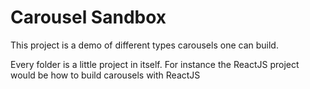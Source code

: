 # Carousel Sandbox

This project is a demo of different types carousels one can build.

Every folder is a little project in itself. For instance the ReactJS project would be how to build carousels with ReactJS
